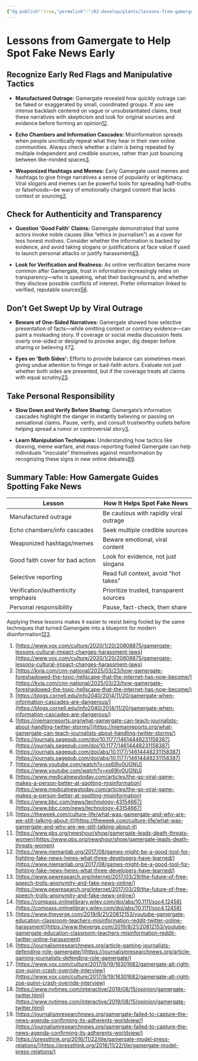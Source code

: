 ```yaml
---
{"dg-publish":true,"permalink":"/02-develop/plants/lessons-from-gamergate-to-help-spot-fake-news-early/","title":"Lessons from Gamergate to Help Spot Fake News Early","tags":["GamerGate","misinformation","disinformation"],"created":"2025-07-19","updated":"2025-07-19"}
---
```


# Lessons from Gamergate to Help Spot Fake News Early

## Recognize Early Red Flags and Manipulative Tactics

- **Manufactured Outrage:** Gamergate revealed how quickly outrage can be faked or exaggerated by small, coordinated groups. If you see intense backlash centered on vague or unsubstantiated claims, treat these narratives with skepticism and look for original sources and evidence before forming an opinion[1](https://www.vox.com/culture/2020/1/20/20808875/gamergate-lessons-cultural-impact-changes-harassment-laws)[2](https://kvia.com/cnn-national/2025/03/23/how-gamergate-foreshadowed-the-toxic-hellscape-that-the-internet-has-now-become/).
    
- **Echo Chambers and Information Cascades:** Misinformation spreads when people uncritically repeat what they hear in their own online communities. Always check whether a claim is being repeated by multiple independent and credible sources, rather than just bouncing between like-minded spaces[3](https://blogs.cornell.edu/info2040/2014/11/20/gamergate-when-information-cascades-are-dangerous/).
    
- **Weaponized Hashtags and Memes:** Early Gamergate used memes and hashtags to give fringe narratives a sense of popularity or legitimacy. Viral slogans and memes can be powerful tools for spreading half-truths or falsehoods—be wary of emotionally charged content that lacks context or sourcing[2](https://kvia.com/cnn-national/2025/03/23/how-gamergate-foreshadowed-the-toxic-hellscape-that-the-internet-has-now-become/).
    

## Check for Authenticity and Transparency

- **Question 'Good Faith' Claims:** Gamergate demonstrated that some actors invoke noble causes (like “ethics in journalism”) as a cover for less honest motives. Consider whether the information is backed by evidence, and avoid taking slogans or justifications at face value if used to launch personal attacks or justify harassment[4](https://niemanreports.org/what-gamergate-can-teach-journalists-about-handling-twitter-storms/)[3](https://blogs.cornell.edu/info2040/2014/11/20/gamergate-when-information-cascades-are-dangerous/).
    
- **Look for Verification and Realness:** As online verification became more common after Gamergate, trust in information increasingly relies on transparency—who is speaking, what their background is, and whether they disclose possible conflicts of interest. Prefer information linked to verified, reputable sources[5](https://journals.sagepub.com/doi/10.1177/14614448231158387)[6](https://journals.sagepub.com/doi/abs/10.1177/14614448231158387).
    

## Don’t Get Swept Up by Viral Outrage

- **Beware of One-Sided Narratives:** Gamergate showed how selective presentation of facts—while omitting context or contrary evidence—can paint a misleading story. If coverage or social media discussion feels overly one-sided or designed to provoke anger, dig deeper before sharing or believing it7[2](https://kvia.com/cnn-national/2025/03/23/how-gamergate-foreshadowed-the-toxic-hellscape-that-the-internet-has-now-become/).
    
- **Eyes on 'Both Sides':** Efforts to provide balance can sometimes mean giving undue attention to fringe or bad-faith actors. Evaluate not just whether both sides are presented, but if the coverage treats all claims with equal scrutiny[2](https://kvia.com/cnn-national/2025/03/23/how-gamergate-foreshadowed-the-toxic-hellscape-that-the-internet-has-now-become/)[3](https://blogs.cornell.edu/info2040/2014/11/20/gamergate-when-information-cascades-are-dangerous/).
    

## Take Personal Responsibility

- **Slow Down and Verify Before Sharing:** Gamergate’s information cascades highlight the danger in instantly believing or passing on sensational claims. Pause, verify, and consult trustworthy outlets before helping spread a rumor or controversial story[3](https://blogs.cornell.edu/info2040/2014/11/20/gamergate-when-information-cascades-are-dangerous/).
    
- **Learn Manipulation Techniques:** Understanding how tactics like doxxing, meme warfare, and mass-reporting fueled Gamergate can help individuals “inoculate” themselves against misinformation by recognizing these signs in new online debates[8](https://www.medicalnewstoday.com/articles/the-go-viral-game-makes-a-person-better-at-spotting-misinformation)[9](https://www.bbc.com/news/technology-43154667).
    

## Summary Table: How Gamergate Guides Spotting Fake News

|Lesson|How It Helps Spot Fake News|
|---|---|
|Manufactured outrage|Be cautious with rapidly viral outrage|
|Echo chambers/info cascades|Seek multiple credible sources|
|Weaponized hashtags/memes|Beware emotional, viral content|
|Good faith cover for bad action|Look for evidence, not just slogans|
|Selective reporting|Read full context, avoid “hot takes”|
|Verification/authenticity emphasis|Prioritize trusted, transparent sources|
|Personal responsibility|Pause, fact-check, then share|

Applying these lessons makes it easier to resist being fooled by the same techniques that turned Gamergate into a blueprint for modern disinformation[1](https://www.vox.com/culture/2020/1/20/20808875/gamergate-lessons-cultural-impact-changes-harassment-laws)[2](https://kvia.com/cnn-national/2025/03/23/how-gamergate-foreshadowed-the-toxic-hellscape-that-the-internet-has-now-become/)[3](https://blogs.cornell.edu/info2040/2014/11/20/gamergate-when-information-cascades-are-dangerous/).

1. [https://www.vox.com/culture/2020/1/20/20808875/gamergate-lessons-cultural-impact-changes-harassment-laws](https://www.vox.com/culture/2020/1/20/20808875/gamergate-lessons-cultural-impact-changes-harassment-laws)
2. [https://kvia.com/cnn-national/2025/03/23/how-gamergate-foreshadowed-the-toxic-hellscape-that-the-internet-has-now-become/](https://kvia.com/cnn-national/2025/03/23/how-gamergate-foreshadowed-the-toxic-hellscape-that-the-internet-has-now-become/)
3. [https://blogs.cornell.edu/info2040/2014/11/20/gamergate-when-information-cascades-are-dangerous/](https://blogs.cornell.edu/info2040/2014/11/20/gamergate-when-information-cascades-are-dangerous/)
4. [https://niemanreports.org/what-gamergate-can-teach-journalists-about-handling-twitter-storms/](https://niemanreports.org/what-gamergate-can-teach-journalists-about-handling-twitter-storms/)
5. [https://journals.sagepub.com/doi/10.1177/14614448231158387](https://journals.sagepub.com/doi/10.1177/14614448231158387)
6. [https://journals.sagepub.com/doi/abs/10.1177/14614448231158387](https://journals.sagepub.com/doi/abs/10.1177/14614448231158387)
7. [https://www.youtube.com/watch?v=xs69lv0UGNU](https://www.youtube.com/watch?v=xs69lv0UGNU)
8. [https://www.medicalnewstoday.com/articles/the-go-viral-game-makes-a-person-better-at-spotting-misinformation](https://www.medicalnewstoday.com/articles/the-go-viral-game-makes-a-person-better-at-spotting-misinformation)
9. [https://www.bbc.com/news/technology-43154667](https://www.bbc.com/news/technology-43154667)
10. [https://theweek.com/culture-life/what-was-gamergate-and-why-are-we-still-talking-about-it](https://theweek.com/culture-life/what-was-gamergate-and-why-are-we-still-talking-about-it)
11. [https://www.pbs.org/newshour/show/gamergate-leads-death-threats-women](https://www.pbs.org/newshour/show/gamergate-leads-death-threats-women)
12. [https://www.niemanlab.org/2017/08/games-might-be-a-good-tool-for-fighting-fake-news-heres-what-three-developers-have-learned/](https://www.niemanlab.org/2017/08/games-might-be-a-good-tool-for-fighting-fake-news-heres-what-three-developers-have-learned/)
13. [https://www.pewresearch.org/internet/2017/03/29/the-future-of-free-speech-trolls-anonymity-and-fake-news-online/](https://www.pewresearch.org/internet/2017/03/29/the-future-of-free-speech-trolls-anonymity-and-fake-news-online/)
14. [https://compass.onlinelibrary.wiley.com/doi/abs/10.1111/soc4.12458](https://compass.onlinelibrary.wiley.com/doi/abs/10.1111/soc4.12458)
15. [https://www.theverge.com/2019/8/21/20812153/youtube-gamergate-education-classroom-teachers-misinformation-reddit-twitter-online-harassment](https://www.theverge.com/2019/8/21/20812153/youtube-gamergate-education-classroom-teachers-misinformation-reddit-twitter-online-harassment)
16. [https://journalismresearchnews.org/article-gaming-journalists-defending-role-gamergate/](https://journalismresearchnews.org/article-gaming-journalists-defending-role-gamergate/)
17. [https://www.vox.com/culture/2017/9/19/16301682/gamergate-alt-right-zoe-quinn-crash-override-interview](https://www.vox.com/culture/2017/9/19/16301682/gamergate-alt-right-zoe-quinn-crash-override-interview)
18. [https://www.nytimes.com/interactive/2019/08/15/opinion/gamergate-twitter.html](https://www.nytimes.com/interactive/2019/08/15/opinion/gamergate-twitter.html)
19. [https://journalismresearchnews.org/gamergate-failed-to-capture-the-news-agenda-confirming-its-adherents-worldview/](https://journalismresearchnews.org/gamergate-failed-to-capture-the-news-agenda-confirming-its-adherents-worldview/)
20. [https://pressthink.org/2016/11/22/tile/gamergate-model-press-relations/](https://pressthink.org/2016/11/22/tile/gamergate-model-press-relations/)